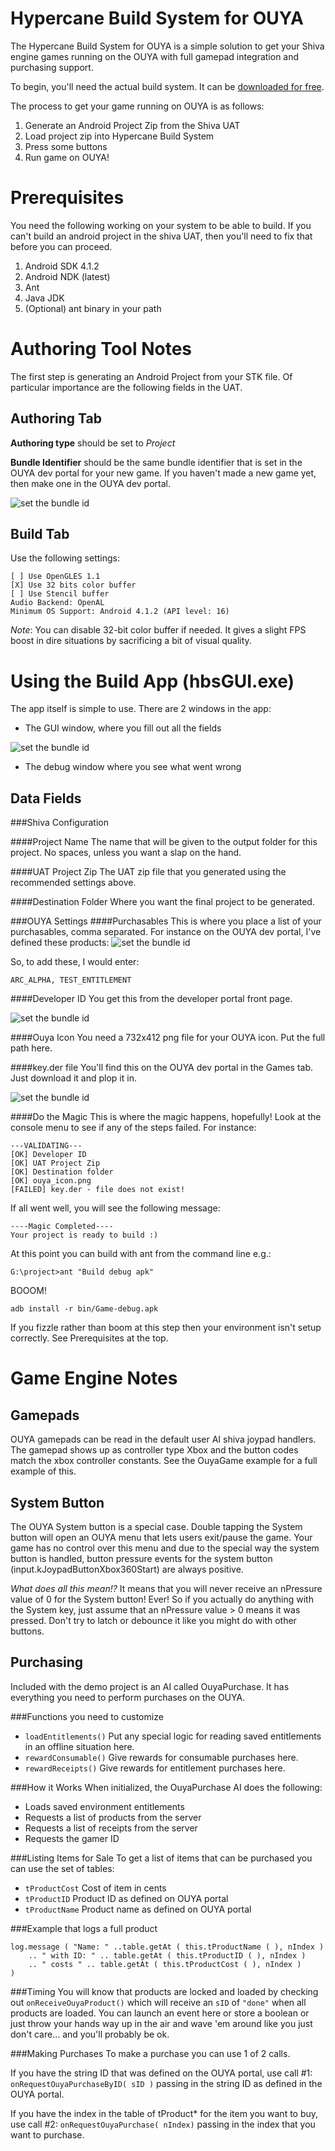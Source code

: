 Hypercane Build System for OUYA
====
The Hypercane Build System for OUYA is a simple solution to get your Shiva engine games running on the OUYA with full gamepad integration and purchasing support.  

To begin, you'll need the actual build system. It can be [downloaded for free](https://dl.dropboxusercontent.com/u/7079101/shiva/OUYA%20Build-10-17-2014.zip).

The process to get your game running on OUYA is as follows:

1. Generate an Android Project Zip from the Shiva UAT
2. Load project zip into Hypercane Build System
3. Press some buttons
4. Run game on OUYA!

Prerequisites
====
You need the following working on your system to be able to build.  If you can't build an android project in the shiva UAT, then you'll need to fix that before you can proceed.

1. Android SDK 4.1.2
2. Android NDK (latest)
3. Ant
4. Java JDK
5. (Optional) ant binary in your path

Authoring Tool Notes
====================
The first step is generating an Android Project from your STK file.  Of particular importance are the following fields in the UAT.

Authoring Tab
--
**Authoring type** should be set to *Project*

**Bundle Identifier** should be the same bundle identifier that is set in the OUYA dev portal for your new game.  If you haven't made a new game yet, then make one in the OUYA dev portal.

![set the bundle id](/screenshots/bundleid.PNG?raw=true)

Build Tab
--
Use the following settings:
```
[ ] Use OpenGLES 1.1
[X] Use 32 bits color buffer
[ ] Use Stencil buffer
Audio Backend: OpenAL
Minimum OS Support: Android 4.1.2 (API level: 16)
```
*Note*: You can disable 32-bit color buffer if needed.  It gives a slight FPS boost in dire situations by sacrificing a bit of visual quality.

Using the Build App (hbsGUI.exe)
============
The app itself is simple to use.  There are 2 windows in the app:

*  The GUI window, where you fill out all the fields

![set the bundle id](/screenshots/finalmenu.PNG?raw=true)
*  The debug window where you see what went wrong

Data Fields
--
###Shiva Configuration

####Project Name
The name that will be given to the output folder for this project.  No spaces, unless you want a slap on the hand.

####UAT Project Zip
The UAT zip file that you generated using the recommended settings above.

####Destination Folder
Where you want the final project to be generated.


###OUYA Settings
####Purchasables
This is where you place a list of your purchasables, comma separated.  For instance on the OUYA dev portal, I've defined these products:
![set the bundle id](/screenshots/purchasables.PNG?raw=true)

So, to add these, I would enter:

```ARC_ALPHA, TEST_ENTITLEMENT```

####Developer ID
You get this from the developer portal front page.

![set the bundle id](/screenshots/developerid.PNG?raw=true)

####Ouya Icon
You need a 732x412 png file for your OUYA icon.  Put the full path here.

####key.der file
You'll find this on the OUYA dev portal in the Games tab.  Just download it and plop it in.

![set the bundle id](/screenshots/keyder.PNG?raw=true)

####Do the Magic
This is where the magic happens, hopefully!  Look at the console menu to see if any of the steps failed.  For instance:
```
---VALIDATING---
[OK] Developer ID
[OK] UAT Project Zip
[OK] Destination folder
[OK] ouya_icon.png
[FAILED] key.der - file does not exist!
```

If all went well, you will see the following message:

```
----Magic Completed----
Your project is ready to build :)
```
At this point you can build with ant from the command line e.g.:

```G:\project>ant "Build debug apk"```

BOOOM!

```adb install -r bin/Game-debug.apk```

If you fizzle rather than boom at this step then your environment isn't setup correctly.  See Prerequisites at the top.

Game Engine Notes
=============

Gamepads
--
OUYA gamepads can be read in the default user AI shiva joypad handlers.  The gamepad shows up as controller type Xbox and the button codes match the xbox controller constants.  See the OuyaGame example for a full example of this.

System Button
--
The OUYA System button is a special case.  Double tapping the System button will open an OUYA menu that lets users exit/pause the game.  Your game has no control over this menu and due to the special way the system button is handled, button pressure events for the system button (input.kJoypadButtonXbox360Start) are always positive.

*What does all this mean!?*  It means that you will never receive an nPressure value of 0 for the System button!  Ever!  So if you actually do anything with the System key, just assume that an nPressure value > 0 means it was pressed.  Don't try to latch or debounce it like you might do with other buttons.

Purchasing
--
Included with the demo project is an AI called OuyaPurchase.  It has everything you need to perform purchases on the OUYA.

###Functions you need to customize

* ```loadEntitlements()``` Put any special logic for reading saved entitlements in an offline situation here.
* ```rewardConsumable()``` Give rewards for consumable purchases here.
* ```rewardReceipts()``` Give rewards for entitlement purchases here.

###How it Works
When initialized, the OuyaPurchase AI does the following:
* Loads saved environment entitlements
* Requests a list of products from the server
* Requests a list of receipts from the server
* Requests the gamer ID

###Listing Items for Sale
To get a list of items that can be purchased you can use the set of tables:

* ```tProductCost``` Cost of item in cents
* ```tProductID``` Product ID as defined on OUYA portal
* ```tProductName``` Product name as defined on OUYA portal

###Example that logs a full product
```
log.message ( "Name: " ..table.getAt ( this.tProductName ( ), nIndex ) 
    .. " with ID: " .. table.getAt ( this.tProductID ( ), nIndex ) 
    .. " costs " .. table.getAt ( this.tProductCost ( ), nIndex ) 
)
```

###Timing
You will know that products are locked and loaded by checking out `onReceiveOuyaProduct()` which will receive an `sID` of `"done"` when all products are loaded.  You can launch an event here or store a boolean or just throw your hands way up in the air and wave 'em around like you just don't care... and you'll probably be ok.

###Making Purchases
To make a purchase you can use 1 of 2 calls.  

If you have the string ID that was defined on the OUYA portal, use call #1: `onRequestOuyaPurchaseByID( sID )` passing in the string ID as defined in the OUYA portal.  

If you have the index in the table of tProduct* for the item you want to buy, use call #2: `onRequestOuyaPurchase( nIndex)` passing in the index that you want to purchase.
